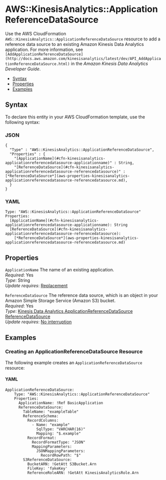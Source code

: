 # AWS::KinesisAnalytics::ApplicationReferenceDataSource<a name="aws-resource-kinesisanalytics-applicationreferencedatasource"></a>

Use the AWS CloudFormation `AWS::KinesisAnalytics::ApplicationReferenceDataSource` resource to add a reference data source to an existing Amazon Kinesis Data Analytics application\. For more information, see `[AddApplicationReferenceDataSource](http://docs.aws.amazon.com/kinesisanalytics/latest/dev/API_AddApplicationReferenceDataSource.html)` in the *Amazon Kinesis Data Analytics Developer Guide*\. 


+ [Syntax](#aws-resource-kinesisanalytics-applicationreferencedatasource-syntax)
+ [Properties](#aws-resource-kinesisanalytics-applicationreferencedatasource-properties)
+ [Examples](#aws-resource-kinesisanalytics-applicationreferencedatasource-examples)

## Syntax<a name="aws-resource-kinesisanalytics-applicationreferencedatasource-syntax"></a>

To declare this entity in your AWS CloudFormation template, use the following syntax:

### JSON<a name="aws-resource-kinesisanalytics-applicationreferencedatasource-syntax.json"></a>

```
{
  "Type" : "AWS::KinesisAnalytics::ApplicationReferenceDataSource",
  "Properties" : {
    "[ApplicationName](#cfn-kinesisanalytics-applicationreferencedatasource-applicationname)" : String,
    "[ReferenceDataSource](#cfn-kinesisanalytics-applicationreferencedatasource-referencedatasource)" : [*ReferenceDataSource*](aws-properties-kinesisanalytics-applicationreferencedatasource-referencedatasource.md),
  }
}
```

### YAML<a name="aws-resource-kinesisanalytics-applicationreferencedatasource-syntax.yaml"></a>

```
Type: "AWS::KinesisAnalytics::ApplicationReferenceDataSource"
Properties:
  [ApplicationName](#cfn-kinesisanalytics-applicationreferencedatasource-applicationname): String
  [ReferenceDataSource](#cfn-kinesisanalytics-applicationreferencedatasource-referencedatasource): 
    [*ReferenceDataSource*](aws-properties-kinesisanalytics-applicationreferencedatasource-referencedatasource.md)
```

## Properties<a name="aws-resource-kinesisanalytics-applicationreferencedatasource-properties"></a>

`ApplicationName`  <a name="cfn-kinesisanalytics-applicationreferencedatasource-applicationname"></a>
The name of an existing application\.  
 *Required*: Yes  
 *Type*: String  
 *Update requires*: [Replacement](using-cfn-updating-stacks-update-behaviors.md#update-replacement) 

`ReferenceDataSource`  <a name="cfn-kinesisanalytics-applicationreferencedatasource-referencedatasource"></a>
The reference data source, which is an object in your Amazon Simple Storage Service \(Amazon S3\) bucket\.   
 *Required*: Yes  
 *Type*: [Kinesis Data Analytics ApplicationReferenceDataSource ReferenceDataSource](aws-properties-kinesisanalytics-applicationreferencedatasource-referencedatasource.md)  
 *Update requires*: [No interruption](using-cfn-updating-stacks-update-behaviors.md#update-no-interrupt) 

## Examples<a name="aws-resource-kinesisanalytics-applicationreferencedatasource-examples"></a>

### Creating an ApplicationReferenceDataSource Resource<a name="aws-resource-kinesisanalytics-applicationreferencedatasource-examples-create"></a>

The following example creates an `ApplicationReferenceDataSource` resource:

#### YAML<a name="aws-resource-kinesisanalytics-applicationreferencedatasource-example1.yaml"></a>

```
ApplicationReferenceDataSource:
    Type: "AWS::KinesisAnalytics::ApplicationReferenceDataSource"
    Properties:
      ApplicationName: !Ref BasicApplication
      ReferenceDataSource:
        TableName: "exampleTable"
        ReferenceSchema:
          RecordColumns:
            - Name: "example"
              SqlType: "VARCHAR(16)"
              Mapping: "$.example"
          RecordFormat:
            RecordFormatType: "JSON"
            MappingParameters:
              JSONMappingParameters:
                RecordRowPath: "$"
        S3ReferenceDataSource:
          BucketARN: !GetAtt S3Bucket.Arn
          FileKey: 'fakeKey'
          ReferenceRoleARN: !GetAtt KinesisAnalyticsRole.Arn
```